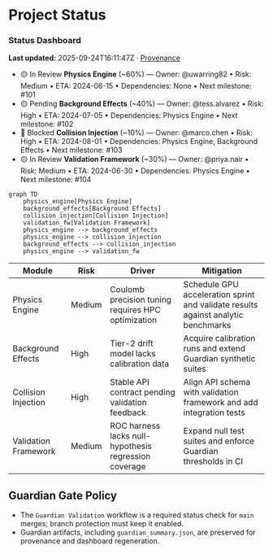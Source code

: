 # Project Status

<!-- DASHBOARD:BEGIN -->
<!-- (autogenerated, do not edit) -->

### Status Dashboard
**Last updated:** 2025-09-24T16:11:47Z · [Provenance](https://github.com/uwarring82/-flyby-fingerprints-sandbox/actions/runs/17982729142)

- 🟡 In Review **Physics Engine** (~60%) — Owner: @uwarring82 • Risk: Medium • ETA: 2024-06-15 • Dependencies: None • Next milestone: #101
- 🟡 Pending **Background Effects** (~40%) — Owner: @tess.alvarez • Risk: High • ETA: 2024-07-05 • Dependencies: Physics Engine • Next milestone: #102
- 🔴 Blocked **Collision Injection** (~10%) — Owner: @marco.chen • Risk: High • ETA: 2024-08-01 • Dependencies: Physics Engine, Background Effects • Next milestone: #103
- 🟡 In Review **Validation Framework** (~30%) — Owner: @priya.nair • Risk: Medium • ETA: 2024-06-30 • Dependencies: Physics Engine • Next milestone: #104

```mermaid
graph TD
    physics_engine[Physics Engine]
    background_effects[Background Effects]
    collision_injection[Collision Injection]
    validation_fw[Validation Framework]
    physics_engine --> background_effects
    physics_engine --> collision_injection
    background_effects --> collision_injection
    physics_engine --> validation_fw
```

| Module | Risk | Driver | Mitigation |
| --- | --- | --- | --- |
| Physics Engine | Medium | Coulomb precision tuning requires HPC optimization | Schedule GPU acceleration sprint and validate results against analytic benchmarks |
| Background Effects | High | Tier-2 drift model lacks calibration data | Acquire calibration runs and extend Guardian synthetic suites |
| Collision Injection | High | Stable API contract pending validation feedback | Align API schema with validation framework and add integration tests |
| Validation Framework | Medium | ROC harness lacks null-hypothesis regression coverage | Expand null test suites and enforce Guardian thresholds in CI |
<!-- DASHBOARD:END -->

## Guardian Gate Policy

- The `Guardian Validation` workflow is a required status check for `main` merges; branch protection must keep it enabled.
- Guardian artifacts, including `guardian_summary.json`, are preserved for provenance and dashboard regeneration.
